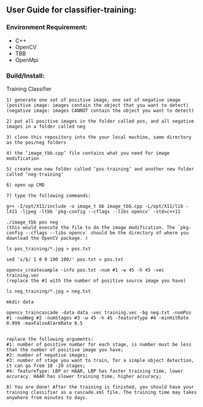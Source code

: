## User Guide for classifier-training:

### Environment Requirement:
* C++
* OpenCV
* TBB
* OpenMpi

### Build/Install:
Training Classifier

	1) generate one set of positive image, one set of negative image
	(positive image: images contain the object that you want to detect)	
	(negative image: images CANNOT contain the object you want to detect)

	2) put all positive images in the folder called pos, and all negative images in a folder called neg

	3) clone this repository into the your local machine, same directory as the pos/neg folders

	4) the ‘image_tbb.cpp’ file contains what you need for image modification

	5) create one new folder called ‘pos-training’ and another new folder called ‘neg-training’

	6) open up CMD

	7) type the following commands:

	g++ -I/opt/X11/include -o image_t bb image_tbb.cpp -L/opt/X11/lib -lX11 -ljpeg -ltbb `pkg-config --cflags --libs opencv` -std=c++11

	./image_tbb pos neg
	(this would execute the file to do the image modification. The `pkg-config --cflags --libs opencv` should be the directory of where you download the OpenCV package. )

	ls pos_training/*.jpg > pos.txt

	sed 's/$/ 1 0 0 100 100/' pos.txt > pos.txt
	
	opencv_createsample -info pos.txt -num #1 -w 45 -h 45 -vec training.vec
	(replace the #1 with the number of positive source image you have)
	
	ls neg_training/*.jpg > neg.txt
	
	mkdir data
	
	opencv_traincascade -data data -vec training.vec -bg neg.txt -numPos #1 -numNeg #2 -numStages #3 -w 45 -h 45 -featureType #4 -minHitRate 0.999 -maxFalseAlarmRate 0.5

	
	replace the following arguments:
	#1: number of positive number for each stage, is number must be less than the number of positive image you have;
	#2: number of negative images;
	#3: number of stage you want to train, for a simple object detection, it can go from 10 -20 stages;
	#4: featureType: LBP or HAAR, LBP has faster training time, lower accuracy. HAAR has slower training time, higher accuracy;

	8) You are done! After the training is finished, you should have your training classifier as a cascade.xml file. The training time may takes anywhere from minutes to days. 
